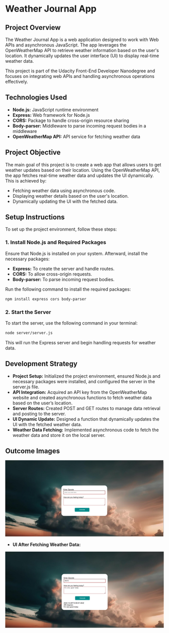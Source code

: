 # Weather Journal App

## Project Overview

The Weather Journal App is a web application designed to work with Web APIs and asynchronous JavaScript. The app leverages the OpenWeatherMap API to retrieve weather information based on the user's location. It dynamically updates the user interface (UI) to display real-time weather data.

This project is part of the Udacity Front-End Developer Nanodegree and focuses on integrating web APIs and handling asynchronous operations effectively.

## Technologies Used

*   **Node.js:** JavaScript runtime environment
*   **Express:** Web framework for Node.js
*   **CORS:** Package to handle cross-origin resource sharing
*   **Body-parser:** Middleware to parse incoming request bodies in a middleware
*   **OpenWeatherMap API:** API service for fetching weather data

## Project Objective

The main goal of this project is to create a web app that allows users to get weather updates based on their location. Using the OpenWeatherMap API, the app fetches real-time weather data and updates the UI dynamically. This is achieved by:

*   Fetching weather data using asynchronous code.
*   Displaying weather details based on the user's location.
*   Dynamically updating the UI with the fetched data.

## Setup Instructions

To set up the project environment, follow these steps:

### 1. Install Node.js and Required Packages
Ensure that Node.js is installed on your system. Afterward, install the necessary packages:

*   **Express:** To create the server and handle routes.
*   **CORS:** To allow cross-origin requests.
*   **Body-parser:** To parse incoming request bodies.

Run the following command to install the required packages:

```bash
npm install express cors body-parser
```

### 2. Start the Server

To start the server, use the following command in your terminal:

```bash
node server/server.js
```
This will run the Express server and begin handling requests for weather data.

## Development Strategy

*  **Project Setup:** Initialized the project environment, ensured Node.js and necessary packages were installed, and configured the server in the server.js file.
*  **API Integration:** Acquired an API key from the OpenWeatherMap website and created asynchronous functions to fetch weather data based on the user’s location.
*  **Server Routes:** Created POST and GET routes to manage data retrieval and posting to the server.
*  **UI Dynamic Update:**  Designed a function that dynamically updates the UI with the fetched weather data.
*  **Weather Data Fetching:** Implemented asynchronous code to fetch the weather data and store it on the local server.

## Outcome Images

![Initial UI](outcome1.png)

*   **UI After Fetching Weather Data:**

![UI after fetching data](outcome2.png)
